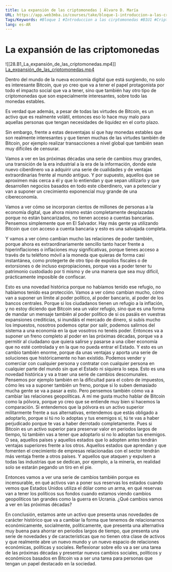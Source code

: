 ```yaml
---
title: La expansión de las criptomonedas | Álvaro D. María
URL: https://app.web3mba.io/courses/take/bloque-1-introduccion-a-las-criptomonedas/lessons/39203209-la-expansion-de-las-criptomonedas-alvaro-d-maria
Tags/Keywords: #Bloque 1 #Introduccion a las cirptomonedas #B1U1 #Criptomonedas #Revolucion del dinero #Bitcoin #expansión de las criptomonedas #Álvaro D. María
lang: es-AR
---
```

# La expansión de las criptomonedas
![[28.B1_La_expansión_de_las_criptomonedas.mp4]]
[La_expansión_de_las_criptomonedas.mp4](https://app.web3mba.io/courses/take/bloque-1-introduccion-a-las-criptomonedas/lessons/39203209-la-expansion-de-las-criptomonedas-alvaro-d-maria)

Dentro del mundo de la nueva economía digital que está surgiendo, no solo es interesante Bitcoin, que yo creo que va a tener el papel protagonista por todo el impacto social que va a tener, sino que también hay otro tipo de criptomonedas que son especialmente interesantes, sobre todo las monedas estables. 

Es verdad que además, a pesar de todas las virtudes de Bitcoin, es un activo que es realmente volátil, entonces eso lo hace muy malo para aquellas personas que tengan necesidades de liquidez en el corto plazo. 

Sin embargo, frente a estas desventajas sí que hay monedas estables que son realmente interesantes y que tienen muchas de las virtudes también de Bitcoin, por ejemplo realizar transacciones a nivel global que también sean muy difíciles de censurar. 

Vamos a ver en las próximas décadas una serie de cambios muy grandes, una transición de la era industrial a la era de la información, donde este nuevo ciberdinero va a adquirir una serie de cualidades y de ventajas extraordinarias frente al mundo antiguo. Y por supuesto, aquellos que se aproximen más cerca a él y que lo entiendan y que sepan utilizarlo y que desarrollen negocios basados en todo este ciberdinero, van a potenciar y van a suponer un crecimiento exponencial muy grande de una cibereconomía.

Vamos a ver cómo se incorporan cientos de millones de personas a la economía digital, que ahora mismo están completamente desplazadas porque no están bancarizados, no tienen acceso a cuentas bancarias. Pensemos simplemente que en El Salvador. Hay más gente ya utilizando Bitcoin que con acceso a cuenta bancaria y esto es una salvajada completa. 

Y vamos a ver cómo cambian mucho las relaciones de poder también, porque ahora es extraordinariamente sencillo tanto hacer frente a hiperinflaciones o inflaciones muy significativas, porque tienes acceso a través de tu teléfono móvil a la moneda que quieras de forma casi instantánea, como protegerte de otro tipo de expolios fiscales o de extorsiones o de incluso expropiaciones, porque vas a poder tener tu patrimonio custodiado por ti mismo y de una manera que sea muy difícil, prácticamente imposible de confiscar. 

Esto es una novedad histórica porque no habíamos tenido ese refugio, no habíamos tenido esa protección. Vamos a ver cómo cambian mucho, cómo van a suponer un límite al poder político, al poder bancario, al poder de los bancos centrales. Porque si los ciudadanos tienen un refugio a la inflación, y no estoy diciendo que Bitcoin sea un valor refugio, sino que es una forma de mandar un mensaje también al poder político de si os pasáis en vuestras expansiones crediticias, si inundáis el mercado de dinero, si subís mucho los impuestos, nosotros podemos optar por salir, podemos salirnos del sistema a una economía en la que vosotros no tenéis poder. Entonces va a suponer un freno completo al poder en las próximas décadas, porque va a permitir al ciudadano que quiera salirse y pasarse a una ciber economía que no esté controlada y en la que no pueda entrar el Estado. Y esto es un cambio también enorme, porque da unas ventajas y aporta una serie de soluciones que históricamente no han existido. Podemos vender y comerciar con cualquier persona y contratar con cualquier persona en cualquier parte del mundo sin que el Estado ni siquiera lo sepa. Esto es una novedad histórica y va a traer una serie de cambios descomunales. Pensemos por ejemplo también en la dificultad para el cobro de impuestos, cómo les va a suponer también un freno, porque si lo suben demasiado mucha gente se va a pasar a esto. 
Pero pensemos también cómo va a cambiar las relaciones geopolíticas. A mí me gusta mucho hablar de Bitcoin como la pólvora, porque yo creo que se entiende muy bien si hacemos la comparación. Si entendemos que la pólvora es un activo superior militarmente frente a sus alternativas, entendemos que estás obligado a adoptarlo, porque si tú no lo adoptas y tus enemigos sí, tú te vas a haber perjudicado porque te vas a haber derrotado completamente. Pues si Bitcoin es un activo superior para preservar valor en periodos largos de tiempo, tú también vas a tener que adoptarlo si no lo adoptan tus enemigos. O sea, aquellos países y aquellos estados que lo adopten antes tendrán ventajas superiores frente a los otros. Aquellos estados que aprendan y que fomenten el crecimiento de empresas relacionadas con el sector tendrán más ventaja frente a otros países. Y aquellos que ataquen y expulsen a todas las industrias que se dedican, por ejemplo, a la minería, en realidad solo se estarán pegando un tiro en el pie. 

Entonces vamos a ver una serie de cambios también porque es incensurable, en qué activos van a poner sus reservas los estados cuando vemos que Estados Unidos utiliza el dólar como un arma, en qué reservas van a tener los políticos sus fondos cuando estamos viendo cambios geopolíticos tan grandes como la guerra en Ucrania. ¿Qué cambios vamos a ver en las próximas décadas? 

En conclusión, estamos ante un activo que presenta unas novedades de carácter histórico que va a cambiar la forma que tenemos de relacionarnos económicamente, socialmente, políticamente, que presenta una alternativa muy buena para ahorrar en periodos largos de tiempo, que presenta una serie de novedades y de características que no tienen otra clase de activos y que realmente abre un nuevo mundo y un nuevo espacio de relaciones económicas, políticas y sociales. Reflexionar sobre ello va a ser una tarea de las próximas décadas y presentar nuevos cambios sociales, políticos y económicos basados en Bitcoin va a ser una tarea para personas que tengan un papel destacado en la sociedad.
